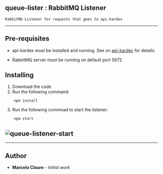 ## queue-lister : RabbitMQ Listener  
```
RabbitMQ Listener for requests that goes to api-kardex
```
---
## Pre-requisites

* api-kardex must be installed and running. See on [api-kardex](https://github.com/mclaure/kardex-event/tree/master/src/api-kardex) for details.

* RabbitMQ server must be running on default port 5672

## Installing

1. Download the code
2. Run the following command:
```
    npm install
```
3. Run the following commnad to start the listener:
```
    npm start
```
![queue-listener-start](https://user-images.githubusercontent.com/24611413/77261128-a8095480-6c62-11ea-91d9-5cdd994c12b6.jpg)
---
---
## Author

* **Marcelo Claure** - *Initial work*
